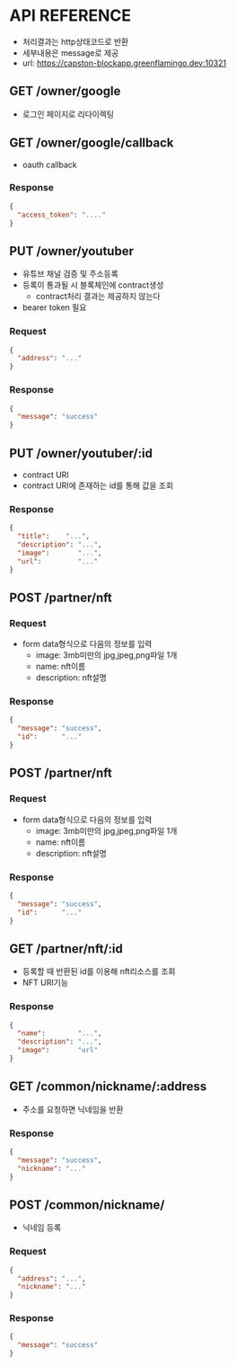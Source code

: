# API REFERENCE

- 처리결과는 http상태코드로 반환
- 세부내용은 message로 제공
- url: https://capston-blockapp.greenflamingo.dev:10321

## GET /owner/google

- 로그인 페이지로 리다이렉팅

## GET /owner/google/callback

- oauth callback

### Response

```json
{
  "access_token": "...."
}
```

## PUT /owner/youtuber

- 유튜브 채널 검증 및 주소등록
- 등록이 통과될 시 블록체인에 contract생성
  - contract처리 결과는 제공하지 않는다
- bearer token 필요

### Request

```json
{
  "address": "..."
}
```

### Response

```json
{
  "message": "success"
}
```

## PUT /owner/youtuber/:id

- contract URI
- contract URI에 존재하는 id를 통해 값을 조회

### Response

```json
{
  "title":    "...",
  "description": "...",
  "image":       "...",
  "url":         "..."
}
```

## POST /partner/nft

### Request

- form data형식으로 다음의 정보를 입력
  - image: 3mb미만의 jpg,jpeg,png파일 1개
  - name: nft이름
  - description: nft설명

### Response

```json
{
  "message": "success",
  "id":      "..."
}
```

## POST /partner/nft

### Request

- form data형식으로 다음의 정보를 입력
  - image: 3mb미만의 jpg,jpeg,png파일 1개
  - name: nft이름
  - description: nft설명

### Response

```json
{
  "message": "success",
  "id":      "..."
}
```

## GET /partner/nft/:id

- 등록할 때 반환된 id를 이용해 nft리소스를 조회
- NFT URI기능

### Response

```json
{
  "name":        "...",
  "description": "...",
  "image":       "url"
}
```

## GET /common/nickname/:address

- 주소를 요청하면 닉네임을 반환

### Response

```json
{
  "message": "success",
  "nickname": "..."
}
```

## POST /common/nickname/

- 닉네임 등록

### Request

```json
{
  "address": "...",
  "nickname": "..."
}
```

### Response

```json
{
  "message": "success"
}
```